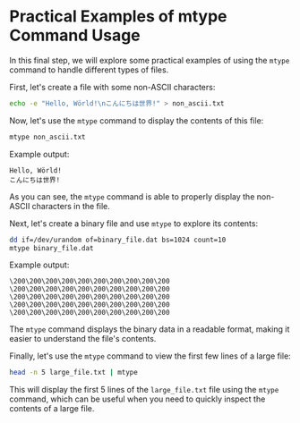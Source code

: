 # Practical Examples of mtype Command Usage

In this final step, we will explore some practical examples of using the `mtype` command to handle different types of files.

First, let's create a file with some non-ASCII characters:

```bash
echo -e "Hello, Wörld!\nこんにちは世界!" > non_ascii.txt
```

Now, let's use the `mtype` command to display the contents of this file:

```bash
mtype non_ascii.txt
```

Example output:

```
Hello, Wörld!
こんにちは世界!
```

As you can see, the `mtype` command is able to properly display the non-ASCII characters in the file.

Next, let's create a binary file and use `mtype` to explore its contents:

```bash
dd if=/dev/urandom of=binary_file.dat bs=1024 count=10
mtype binary_file.dat
```

Example output:

```
\200\200\200\200\200\200\200\200\200\200
\200\200\200\200\200\200\200\200\200\200
\200\200\200\200\200\200\200\200\200\200
\200\200\200\200\200\200\200\200\200\200
\200\200\200\200\200\200\200\200\200\200
```

The `mtype` command displays the binary data in a readable format, making it easier to understand the file's contents.

Finally, let's use the `mtype` command to view the first few lines of a large file:

```bash
head -n 5 large_file.txt | mtype
```

This will display the first 5 lines of the `large_file.txt` file using the `mtype` command, which can be useful when you need to quickly inspect the contents of a large file.
